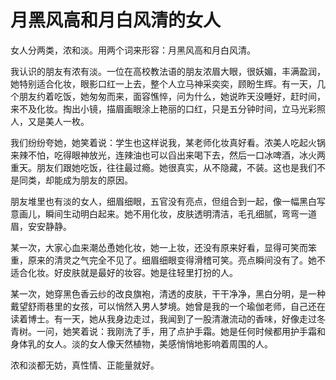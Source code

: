 # 月黑风高和月白风清的女人

女人分两类，浓和淡。用两个词来形容：月黑风高和月白风清。 

我认识的朋友有浓有淡。一位在高校教法语的朋友浓眉大眼，很妖媚，丰满盈润，她特别适合化妆，眼影口红一上去，整个人立马神采奕奕，顾盼生辉。有一天，几个朋友约着吃饭，她匆匆而来，面容憔悴，问为什么，她说昨天没睡好，赶时间，来不及化妆。掏出小镜，描眉画眼涂上艳丽的口红，只是五分钟时间，立马光彩照人，又是美人一枚。 

我们纷纷夸她，她笑着说：学生也这样说我，某老师化妆真好看。浓美人吃起火锅来辣不怕，吃得眼神放光，连辣油也可以舀出来喝下去，然后一口冰啤酒，冰火两重天。朋友们跟她吃饭，往往最过瘾。她很真实，从不隐藏，不装。这也是我们不是同类，却能成为朋友的原因。 

朋友堆里也有淡的女人，细眉细眼，五官没有亮点，但组合到一起，像一幅黑白写意画儿，瞬间生动明白起来。她不用化妆，皮肤透明清洁，毛孔细腻，弯弯一道眉，安安静静。 

某一次，大家心血来潮怂恿她化妆，她一上妆，还没有原来好看，显得可笑而笨重，原来的清灵之气完全不见了。细眉细眼变得滑稽可笑。亮点瞬间没有了。她不适合化妆。好皮肤就是最好的妆容。她是往轻里打扮的人。 

某一次，她穿黑色香云纱的改良旗袍，清透的皮肤，干干净净，黑白分明，是一种戴望舒雨巷里的女孩，可以悄然入男人梦境。她曾是我的一个瑜伽老师，自己还在读着博士。有一天，她从我身边走过，我闻到了一股清澈流动的香味，好像走过冬青树。一问，她笑着说：我刚洗了手，用了点护手霜。她是任何时候都用护手霜和身体乳的女人。淡的女人像天然植物，美感悄悄地影响着周围的人。 

浓和淡都无妨，真性情、正能量就好。